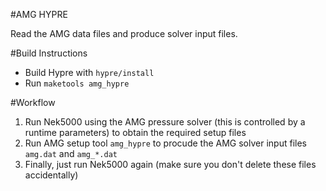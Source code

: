 #AMG HYPRE

Read the AMG data files and produce solver input files.  

#Build Instructions

* Build Hypre with `hypre/install`
* Run `maketools amg_hypre`

#Workflow

1. Run Nek5000 using the AMG pressure solver (this is controlled by a runtime parameters) to obtain the required setup files
2. Run AMG setup tool `amg_hypre` to procude the AMG solver input files `amg.dat` and `amg_*.dat` 
3. Finally, just run Nek5000 again (make sure you don't delete these files accidentally) 
